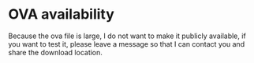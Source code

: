 
# OVA availability

Because the ova file is large, I do not want to make it publicly available, if you want to test it, please leave a message so that I can contact you and share the download location.
